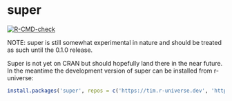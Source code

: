 
<!-- README.md is generated from README.Rmd. Please edit that file -->

# super

<!-- badges: start -->
[![R-CMD-check](https://github.com/TimTaylor/super/actions/workflows/R-CMD-check.yaml/badge.svg)](https://github.com/TimTaylor/super/actions/workflows/R-CMD-check.yaml)
<!-- badges: end -->

NOTE: super is still somewhat experimental in nature and should be
treated as such until the 0.1.0 release.

Super is not yet on CRAN but should hopefully land there in the near
future. In the meantime the development version of super can be
installed from r-universe:

``` r
install.packages('super', repos = c('https://tim.r-universe.dev', 'https://cloud.r-project.org'))
```

